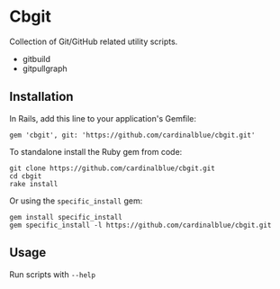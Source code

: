 # Cbgit

Collection of Git/GitHub related utility scripts.

- gitbuild
- gitpullgraph

## Installation

In Rails, add this line to your application's Gemfile:

    gem 'cbgit', git: 'https://github.com/cardinalblue/cbgit.git'

To standalone install the Ruby gem from code:

    git clone https://github.com/cardinalblue/cbgit.git
    cd cbgit
    rake install

Or using the `specific_install` gem:

    gem install specific_install
    gem specific_install -l https://github.com/cardinalblue/cbgit.git

## Usage

Run scripts with `--help`

